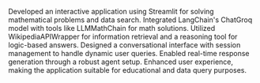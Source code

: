 Developed an interactive application using Streamlit for solving mathematical problems and data search.
Integrated LangChain's ChatGroq model with tools like LLMMathChain for math solutions.
Utilized WikipediaAPIWrapper for information retrieval and a reasoning tool for logic-based answers.
Designed a conversational interface with session management to handle dynamic user queries.
Enabled real-time response generation through a robust agent setup.
Enhanced user experience, making the application suitable for educational and data query purposes.
